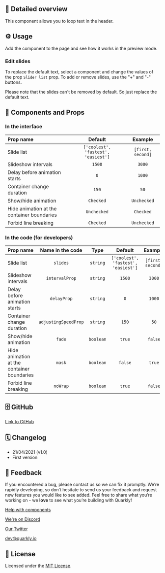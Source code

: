 ## 📖 Detailed overview

This component allows you to loop text in the header.

## ⚙️ Usage

Add the component to the page and see how it works in the preview mode.

### Edit slides

To replace the default text, select a component and change the values of the prop `Slider list` prop. To add or remove slides, use the "+" and "-" buttons.‎

Please note that the slides can't be removed by default. So just replace the default text.

## 🧩 Components and Props

### In the interface

| Prop name                                  |               Default               |      Example      |
| :----------------------------------------- | :---------------------------------: | :---------------: |
| Slide list                                 | `['coolest', 'fastest', 'easiest']` | `[first, second]` |
| Slideshow intervals                        |               `1500`                |      `3000`       |
| Delay before animation starts              |                 `0`                 |      `1000`       |
| Container change duration                  |                `150`                |       `50`        |
| Show/hide animation                        |              `Checked`              |    `Unchecked`    |
| Hide animation at the container boundaries |             `Unchecked`             |     `Checked`     |
| Forbid line breaking                       |              `Checked`              |    `Unchecked`    |

### In the code (for developers)

| Prop name                                  |   Name in the code   |   Type    |               Default               |      Example      |
| :----------------------------------------- | :------------------: | :-------: | :---------------------------------: | :---------------: |
| Slide list                                 |       `slides`       | `string`  | `['coolest', 'fastest', 'easiest']` | `[first, second]` |
| Slideshow intervals                        |    `intervalProp`    | `string`  |               `1500`                |      `3000`       |
| Delay before animation starts              |     `delayProp`      | `string`  |                 `0`                 |      `1000`       |
| Container change duration                  | `adjustingSpeedProp` | `string`  |                `150`                |       `50`        |
| Show/hide animation                        |        `fade`        | `boolean` |               `true`                |      `false`      |
| Hide animation at the container boundaries |        `mask`        | `boolean` |               `false`               |      `true`       |
| Forbid line breaking                       |       `noWrap`       | `boolean` |               `true`                |      `false`      |

## 🗄 GitHub

[Link to GitHub](https://github.com/quarkly/community-kit/blob/master/src/LoopText.js)

## 🗓 Changelog

-   21/04/2021 (v1.0)
-   First version

## 📮 Feedback

If you encountered a bug, please contact us so we can fix it promptly. We’re rapidly developing, so don’t hesitate to send us your feedback and request new features you would like to see added. Feel free to share what you’re working on - we **love** to see what you’re building with Quarkly!

[Help with components](https://community.quarkly.io/c/requests/11)

[We're on Discord](https://discord.gg/SuF9vCMJGW)

[Our Twitter](https://twitter.com/quarklyapp)

[dev@quarkly.io](mailto:dev@quarkly.io)

## 📝 License

Licensed under the [MIT License](https://raw.githubusercontent.com/quarkly/community-kit/master/LICENSE).
